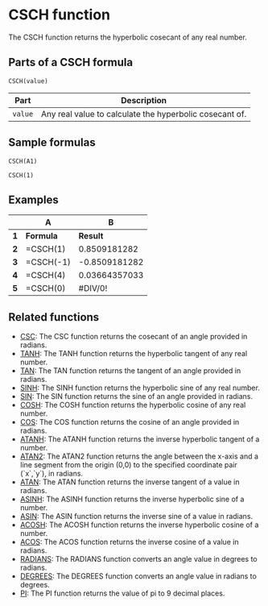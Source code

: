 # CSCH function

The CSCH function returns the hyperbolic cosecant of any real number.

## Parts of a CSCH formula

`CSCH(value)`


| **Part** | **Description**                                         |
| -------- | ------------------------------------------------------- |
| `value`  | Any real value to calculate the hyperbolic cosecant of. |

## Sample formulas

`CSCH(A1)`

`CSCH(1)`

## Examples


|       | **A**       | **B**         |
| ----- | ----------- | ------------- |
| **1** | **Formula** | **Result**    |
| **2** | =CSCH(1)    | 0.8509181282  |
| **3** | =CSCH(-1)   | -0.8509181282 |
| **4** | =CSCH(4)    | 0.03664357033 |
| **5** | =CSCH(0)    | #DIV/0!       |

## Related functions

* [CSC](https://support.google.com/docs/answer/9084103): The CSC function returns the cosecant of an angle provided in radians.
* [TANH](https://support.google.com/docs/answer/3093755): The TANH function returns the hyperbolic tangent of any real number.
* [TAN](https://support.google.com/docs/answer/3093586): The TAN function returns the tangent of an angle provided in radians.
* [SINH](https://support.google.com/docs/answer/3093517): The SINH function returns the hyperbolic sine of any real number.
* [SIN](https://support.google.com/docs/answer/3093447): The SIN function returns the sine of an angle provided in radians.
* [COSH](https://support.google.com/docs/answer/3093477): The COSH function returns the hyperbolic cosine of any real number.
* [COS](https://support.google.com/docs/answer/3093476): The COS function returns the cosine of an angle provided in radians.
* [ATANH](https://support.google.com/docs/answer/3093397): The ATANH function returns the inverse hyperbolic tangent of a number.
* [ATAN2](https://support.google.com/docs/answer/3093468): The ATAN2 function returns the angle between the x-axis and a line segment from the origin (0,0) to the specified coordinate pair (\`x\`,\`y\`), in radians.
* [ATAN](https://support.google.com/docs/answer/3093395): The ATAN function returns the inverse tangent of a value in radians.
* [ASINH](https://support.google.com/docs/answer/3093393): The ASINH function returns the inverse hyperbolic sine of a number.
* [ASIN](https://support.google.com/docs/answer/3093464): The ASIN function returns the inverse sine of a value in radians.
* [ACOSH](https://support.google.com/docs/answer/3093391): The ACOSH function returns the inverse hyperbolic cosine of a number.
* [ACOS](https://support.google.com/docs/answer/3093461): The ACOS function returns the inverse cosine of a value in radians.
* [RADIANS](https://support.google.com/docs/answer/3093437): The RADIANS function converts an angle value in degrees to radians.
* [DEGREES](https://support.google.com/docs/answer/3093481): The DEGREES function converts an angle value in radians to degrees.
* [PI](https://support.google.com/docs/answer/3093432): The PI function returns the value of pi to 9 decimal places.

